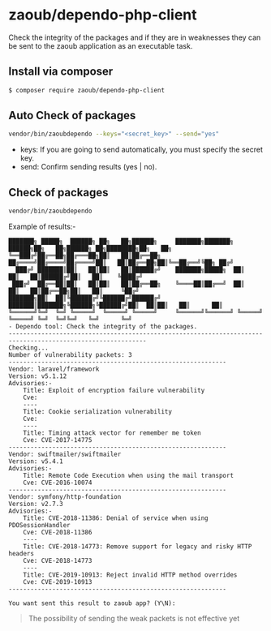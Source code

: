 # zaoub/dependo-php-client
Check the integrity of the packages and if they are in weaknesses they can be sent to the zaoub application as an executable task.

## Install via composer
```bash
$ composer require zaoub/dependo-php-client
```

## Auto Check of packages
```bash
vendor/bin/zaoubdependo --keys="<secret_key>" --send="yes"
```
- keys: If you are going to send automatically, you must specify the secret key.
- send: Confirm sending results (yes | no).

## Check of packages
```bash
vendor/bin/zaoubdependo
```

Example of results:-
```
███████╗ █████╗  ██████╗ ██╗   ██╗██████╗     ███████╗███████╗ ██████╗██╗   ██╗██████╗ ██╗████████╗██╗   ██╗
╚══███╔╝██╔══██╗██╔═══██╗██║   ██║██╔══██╗    ██╔════╝██╔════╝██╔════╝██║   ██║██╔══██╗██║╚══██╔══╝╚██╗ ██╔╝
  ███╔╝ ███████║██║   ██║██║   ██║██████╔╝    ███████╗█████╗  ██║     ██║   ██║██████╔╝██║   ██║    ╚████╔╝
 ███╔╝  ██╔══██║██║   ██║██║   ██║██╔══██╗    ╚════██║██╔══╝  ██║     ██║   ██║██╔══██╗██║   ██║     ╚██╔╝
███████╗██║  ██║╚██████╔╝╚██████╔╝██████╔╝    ███████║███████╗╚██████╗╚██████╔╝██║  ██║██║   ██║      ██║
╚══════╝╚═╝  ╚═╝ ╚═════╝  ╚═════╝ ╚═════╝     ╚══════╝╚══════╝ ╚═════╝ ╚═════╝ ╚═╝  ╚═╝╚═╝   ╚═╝      ╚═╝
- Dependo tool: Check the integrity of the packages.
------------------------------------------------------------------------------------------------------------
Checking...
Number of vulnerability packets: 3
------------------------------------------------------------
Vendor: laravel/framework
Version: v5.1.12
Advisories:-
    Title: Exploit of encryption failure vulnerability
    Cve:
    ----
    Title: Cookie serialization vulnerability
    Cve:
    ----
    Title: Timing attack vector for remember me token
    Cve: CVE-2017-14775
------------------------------------------------------------
Vendor: swiftmailer/swiftmailer
Version: v5.4.1
Advisories:-
    Title: Remote Code Execution when using the mail transport
    Cve: CVE-2016-10074
------------------------------------------------------------
Vendor: symfony/http-foundation
Version: v2.7.3
Advisories:-
    Title: CVE-2018-11386: Denial of service when using PDOSessionHandler
    Cve: CVE-2018-11386
    ----
    Title: CVE-2018-14773: Remove support for legacy and risky HTTP headers
    Cve: CVE-2018-14773
    ----
    Title: CVE-2019-10913: Reject invalid HTTP method overrides
    Cve: CVE-2019-10913
------------------------------------------------------------

You want sent this result to zaoub app? (Y\N):
```

> The possibility of sending the weak packets is not effective yet
